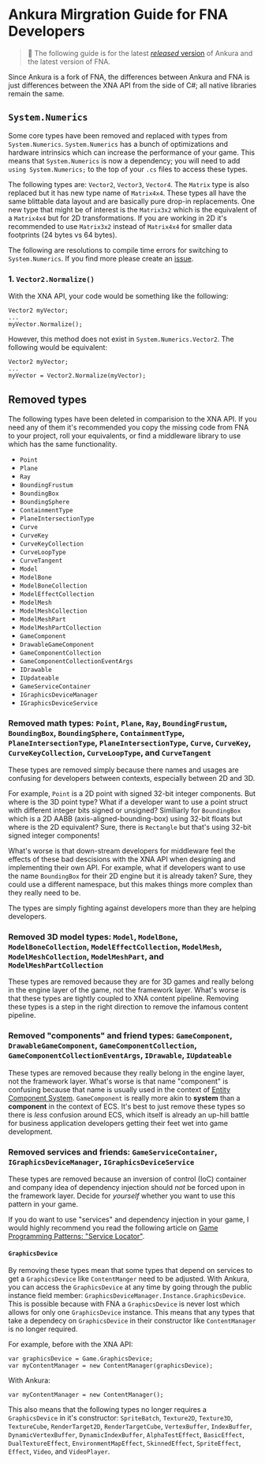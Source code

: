 # Ankura Mirgration Guide for FNA Developers

> :notebook: The following guide is for the latest [*released* version](https://github.com/craftworkgames/Ankura/tags) of Ankura and the latest version of FNA.

Since Ankura is a fork of FNA, the differences between Ankura and FNA is just differences between the XNA API from the side of C#; all native libraries remain the same.

## `System.Numerics`

Some core types have been removed and replaced with types from `System.Numerics`. `System.Numerics` has a bunch of optimizations and hardware intrinsics which can increase the performance of your game. This means that `System.Numerics` is now a dependency; you will need to add `using System.Numerics;` to the top of your `.cs` files to access these types.

The following types are: `Vector2`, `Vector3`, `Vector4`. The `Matrix` type is also replaced but it has new type name of `Matrix4x4`. These types all have the same blittable data layout and are basically pure drop-in replacements. One new type that might be of interest is the `Matrix3x2` which is the equivalent of a `Matrix4x4` but for 2D transformations. If you are working in 2D it's recommended to use `Matrix3x2` instead of `Matrix4x4` for smaller data footprints (24 bytes vs 64 bytes). 

The following are resolutions to compile time errors for switching to `System.Numerics`. If you find more please create an [issue](https://github.com/craftworkgames/Ankura/issues).

### 1. `Vector2.Normalize()`

With the XNA API, your code would be something like the following:

```
Vector2 myVector;
...
myVector.Normalize();
```

However, this method does not exist in `System.Numerics.Vector2`. The following would be equivalent:

```
Vector2 myVector;
...
myVector = Vector2.Normalize(myVector);
```

## Removed types

The following types have been deleted in comparision to the XNA API. If you need any of them it's recommended you copy the missing code from FNA to your project, roll your equivalents, or find a middleware library to use which has the same functionality.

- `Point`
- `Plane`
- `Ray`
- `BoundingFrustum`
- `BoundingBox`
- `BoundingSphere`
- `ContainmentType`
- `PlaneIntersectionType`
- `Curve`
- `CurveKey`
- `CurveKeyCollection`
- `CurveLoopType`
- `CurveTangent`
- `Model`
- `ModelBone`
- `ModelBoneCollection`
- `ModelEffectCollection`
- `ModelMesh`
- `ModelMeshCollection`
- `ModelMeshPart`
- `ModelMeshPartCollection`
- `GameComponent`
- `DrawableGameComponent`
- `GameComponentCollection`
- `GameComponentCollectionEventArgs`
- `IDrawable`
- `IUpdateable`
- `GameServiceContainer`
- `IGraphicsDeviceManager`
- `IGraphicsDeviceService`


### Removed math types: `Point`, `Plane`, `Ray`, `BoundingFrustum`, `BoundingBox`, `BoundingSphere`, `ContainmentType`, `PlaneIntersectionType`, `PlaneIntersectionType`, `Curve`, `CurveKey`, `CurveKeyCollection`, `CurveLoopType`, and `CurveTangent`

These types are removed simply because there names and usages are confusing for developers between contexts, especially between 2D and 3D. 

For example, `Point` is a 2D point with signed 32-bit integer components. But where is the 3D point type? What if a developer want to use a point struct with different integer bits signed or unsigned? Similiarly for `BoundingBox` which is a 2D AABB (axis-aligned-bounding-box) using 32-bit floats but where is the 2D equivalent? Sure, there is `Rectangle` but that's using 32-bit signed integer components! 

What's worse is that down-stream developers for middleware feel the effects of these bad descisions with the XNA API when designing and implementing their own API. For example, what if developers want to use the name `BoundingBox` for their 2D engine but it is already taken? Sure, they could use a different namespace, but this makes things more complex than they really need to be.

The types are simply fighting against developers more than they are helping developers.

### Removed 3D model types: `Model`, `ModelBone`, `ModelBoneCollection`, `ModelEffectCollection`, `ModelMesh`, `ModelMeshCollection`, `ModelMeshPart`, and `ModelMeshPartCollection`

These types are removed because they are for 3D games and really belong in the engine layer of the game, not the framework layer. What's worse is that these types are tightly coupled to XNA content pipeline. Removing these types is a step in the right direction to remove the infamous content pipeline.

### Removed "components" and friend types: `GameComponent`, `DrawableGameComponent`, `GameComponentCollection`, `GameComponentCollectionEventArgs`, `IDrawable`, `IUpdateable`

These types are removed because they really belong in the engine layer, not the framework layer. What's worse is that name "component" is confusing because that name is usually used in the context of [Entity Component System](https://github.com/SanderMertens/ecs-faq). `GameComponent` is really more akin to **system** than a **component** in the context of ECS. It's best to just remove these types so there is *less* confusion around ECS, which itself is already an up-hill battle for business application developers getting their feet wet into game development.

### Removed services and friends: `GameServiceContainer`, `IGraphicsDeviceManager`, `IGraphicsDeviceService`

These types are removed because an inversion of control (IoC) container and company idea of dependency injection should *not* be forced upon in the framework layer. Decide for *yourself* whether you want to use this pattern in your game. 

If you do want to use "services" and dependency injection in your game, I would highly recommend you read the following article on [Game Programming Patterns: "Service Locator"](https://gameprogrammingpatterns.com/service-locator.html).

#### `GraphicsDevice`

By removing these types mean that some types that depend on services to get a `GraphicsDevice` like `ContentManger` need to be adjusted. With Ankura, you can access the `GraphicsDevice` at any time by going through the public instance field member: `GraphicsDeviceManager.Instance.GraphicsDevice`. This is possible because with FNA a `GraphicsDevice` is never lost which allows for only one `GraphicsDevice` instance. This means that any types that take a dependecy on `GraphicsDevice` in their constructor like `ContentManager` is no longer required.

For example, before with the XNA API:

```
var graphicsDevice = Game.GraphicsDevice;
var myContentManager = new ContentManager(graphicsDevice);
```

With Ankura:
```
var myContentManager = new ContentManager();
```

This also means that the following types no longer requires a `GraphicsDevice` in it's constructor: `SpriteBatch`, `Texture2D`, `Texture3D`, `TextureCube`, `RenderTarget2D`, `RenderTargetCube`, `VertexBuffer`, `IndexBuffer`, `DynamicVertexBuffer`, `DynamicIndexBuffer`, `AlphaTestEffect`, `BasicEffect`, `DualTextureEffect`, `EnvironmentMapEffect`, `SkinnedEffect`, `SpriteEffect`, `Effect`, `Video`, and `VideoPlayer`.